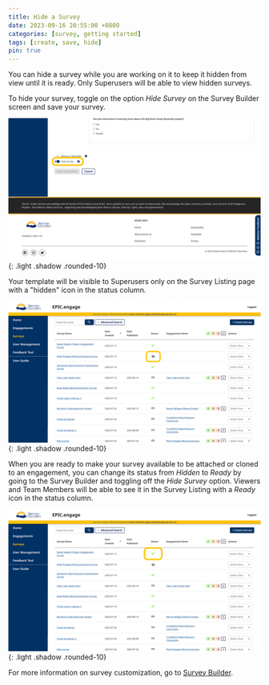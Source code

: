 ```yaml
---
title: Hide a Survey
date: 2023-09-16 20:55:00 +0800
categories: [survey, getting started]
tags: [create, save, hide]
pin: true
---
```

You can hide a survey while you are working on it to keep it hidden from view until it is ready. Only Superusers will be able to view hidden surveys.

To hide your survey, toggle on the option *Hide Survey* on the Survey Builder screen and save your survey.
   
![Toggle on](/assets/UserGuideImages/Images/hide-a-survey/hide-a-survey-image-of-toggle-on-hide-survey-on-survey-builder.png){: .light .shadow .rounded-10}

Your template will be visible to Superusers only on the Survey Listing page with a "hidden" icon in the status column. 

![Hidden Survey](/assets/UserGuideImages/Images/hide-a-survey/hide-a-survey-survey-listing-page-showing-a-hidden-survey.png){: .light .shadow .rounded-10}

When you are ready to make your survey available to be attached or cloned to an engagement, you can change its status from *Hidden* to *Ready* by going to the Survey Builder and toggling off the *Hide Survey* option. Viewers and Team Members will be able to see it in the Survey Listing with a *Ready* icon in the status column. 

![Ready Survey](/assets/UserGuideImages/Images/hide-a-survey/hide-a-survey-survey-listing-page-showing-a-ready-survey.png){: .light .shadow .rounded-10}

For more information on survey customization, go to [Survey Builder](/met-guide/posts/survey-builder/).

